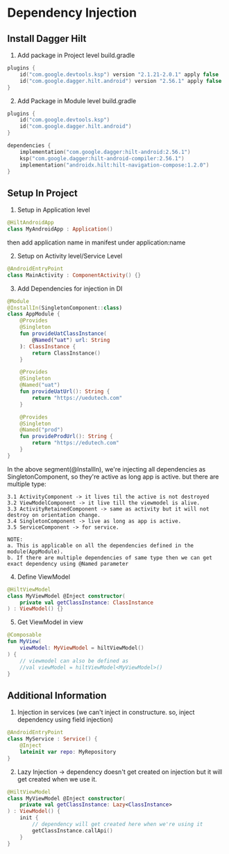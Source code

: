 # Dependency Injection

## Install Dagger Hilt

1. Add package in Project level build.gradle

```kotlin
plugins {
    id("com.google.devtools.ksp") version "2.1.21-2.0.1" apply false
    id("com.google.dagger.hilt.android") version "2.56.1" apply false
}
```

2. Add Package in Module level build.gradle

```kotlin
plugins {
    id("com.google.devtools.ksp")
    id("com.google.dagger.hilt.android")
}

dependencies {
    implementation("com.google.dagger:hilt-android:2.56.1")
    ksp("com.google.dagger:hilt-android-compiler:2.56.1")
    implementation("androidx.hilt:hilt-navigation-compose:1.2.0")
}
```

## Setup In Project

1. Setup in Application level

```kotlin
@HiltAndroidApp
class MyAndroidApp : Application()
```

then add application name in manifest under application:name

2. Setup on Activity level/Service Level

```kotlin
@AndroidEntryPoint
class MainActivity : ComponentActivity() {}
```

3. Add Dependencies for injection in DI

```kotlin
@Module
@InstallIn(SingletonComponent::class)
class AppModule {
    @Provides
    @Singleton
    fun provideUatClassInstance(
        @Named("uat") url: String
    ): ClassInstance {
        return ClassInstance()
    }

    @Provides
    @Singleton
    @Named("uat")
    fun provideUatUrl(): String {
        return "https://uedutech.com"
    }

    @Provides
    @Singleton
    @Named("prod")
    fun provideProdUrl(): String {
        return "https://edutech.com"
    }
}
```

In the above segment(@InstallIn), we're injecting all dependencies as SingletonComponent, so they're
active as long app is active.
but there are multiple type:

    3.1 ActivityComponent -> it lives til the active is not destroyed
    3.2 ViewModelComponent -> it live till the viewmodel is alive.
    3.3 ActivityRetainedComponent -> same as activity but it will not destroy on orientation change.
    3.4 SingletonComponent -> live as long as app is active.
    3.5 ServiceComponent -> for service.

    NOTE:
    a. This is applicable on all the dependencies defined in the module(AppModule).
    b. If there are multiple dependencies of same type then we can get exact dependency using @Named parameter

4. Define ViewModel

```kotlin
@HiltViewModel
class MyViewModel @Inject constructor(
    private val getClassInstance: ClassInstance
) : ViewModel() {}
```

5. Get ViewModel in view

```kotlin
@Composable
fun MyView(
    viewModel: MyViewModel = hiltViewModel()
) {
    // viewmodel can also be defined as 
    //val viewModel = hiltViewModel<MyViewModel>()
}
```

## Additional Information

1. Injection in services (we can't inject in constructure. so, inject dependency using field
   injection)

```kotlin
@AndroidEntryPoint
class MyService : Service() {
    @Inject
    lateinit var repo: MyRepository
}
```

2. Lazy Injection -> dependency doesn't get created on injection but it will get created when we use
   it.

```kotlin 
@HiltViewModel
class MyViewModel @Inject constructor(
    private val getClassInstance: Lazy<ClassInstance>
) : ViewModel() {
    init {
        // dependency will get created here when we're using it
        getClassInstance.callApi()
    }
}
```